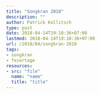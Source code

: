 ```yaml
---
title: "Songkran 2018"
description: ""
author: Patrick Kollitsch
type: post
date: 2018-04-14T19:10:36+07:00
lastmod: 2018-04-14T19:10:36+07:00
url: /2018/04/songkran-2018
tags:
- songkran
- feiertage
resources:
- src: "file"
  name: "name"
  title: "title"
---
```

